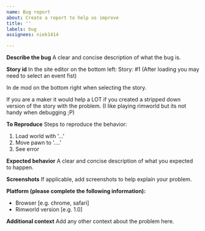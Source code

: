 ```yaml
---
name: Bug report
about: Create a report to help us improve
title: ''
labels: bug
assignees: niek1414

---
```


**Describe the bug**
A clear and concise description of what the bug is.

**Story id**
In the site editor on the bottom left:
Story: #1 (After loading you may need to select an event fist)

In de mod on the bottom right when selecting the story.

If you are a maker it would help a LOT if you created a stripped down version of the story with the problem. (I like playing rimworld but its not handy when debugging ;P)

**To Reproduce**
Steps to reproduce the behavior:
1. Load world with '...'
2. Move pawn to '....'
4. See error

**Expected behavior**
A clear and concise description of what you expected to happen.

**Screenshots**
If applicable, add screenshots to help explain your problem.

**Platform (please complete the following information):**
 - Browser [e.g. chrome, safari]
 - Rimworld version [e.g. 1.0]

**Additional context**
Add any other context about the problem here.
